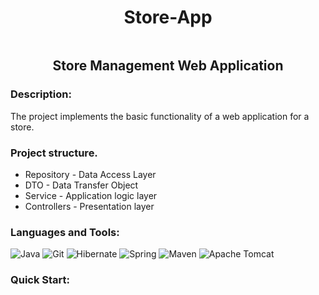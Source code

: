 <h1 align="center">Store-App</h1>
<div align="center"><img  src= height="100" title="Logo" alt=""/></div></div>

<h2 align="center">Store Management Web Application</h2>



### Description:
The project implements the basic functionality of a web application for a store.


### Project structure.
* Repository - Data Access Layer
* DTO - Data Transfer Object
* Service - Application logic layer
* Controllers - Presentation layer

### Languages and Tools:
![Java](https://img.shields.io/badge/Java-%23ED8B00.svg?style=java&logo=java&logoColor=white)
![Git](https://img.shields.io/badge/Git-F8F8FF?style=flat&logo=Git&logoColor=FF0000)
![Hibernate](https://img.shields.io/badge/Hibernate-FFD700?style=flat&logo=Hibernate&logoColor=808080)
![Spring](https://img.shields.io/badge/Spring-9ACD32?style=flat&logo=Spring&logoColor=F8F8FF)
![Maven](https://img.shields.io/badge/Maven-F8F8FF?style=flat&logo=apachemaven&logoColor=F4A460)
![Apache Tomcat](https://img.shields.io/badge/apache%20tomcat-%23F8DC75.svg?style=apache&logo=apache-tomcat&logoColor=black)

### Quick Start:


